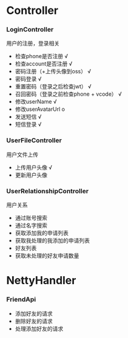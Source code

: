 # Controller
### LoginController
用户的注册，登录相关

* 检查phone是否注册                       √
* 检查account是否注册                     √
* 密码注册（+上传头像到oss）               √
* 密码登录                               √
* 重置密码（登录之后检查jwt）              √
* 召回密码（登录之前检查phone + vcode）    √
* 修改userName                           √
* 修改userAvatarUrl  o
* 发送短信                               √
* 短信登录                               √

### UserFileController
用户文件上传

* 上传用户头像                            √
* 更新用户头像

### UserRelationshipController
用户关系

* 通过账号搜索
* 通过名字搜索
* 获取添加我的申请列表
* 获取我处理的我添加的申请列表
* 好友列表
* 获取未处理的好友申请数量

# NettyHandler
### FriendApi
* 添加好友的请求
* 删除好友的请求
* 处理添加好友的请求